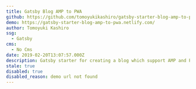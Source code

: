 ```yaml
---
title: Gatsby Blog AMP to PWA
github: https://github.com/tomoyukikashiro/gatsby-starter-blog-amp-to-pwa
demo: https://gatsby-starter-blog-amp-to-pwa.netlify.com/
author: Tomoyuki Kashiro
ssg:
  - Gatsby
cms:
  - No Cms
date: 2019-02-20T13:07:57.000Z
description: Gatsby starter for creating a blog which support AMP and PWA
stale: true
disabled: true
disabled_reason: demo url not found
---
```

